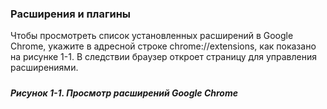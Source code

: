 ### Расширения и плагины

Чтобы просмотреть список установленных расширений в Google Chrome, укажите в адресной строке chrome://extensions, как показано на рисунке 1-1. В следствии браузер откроет страницу для управления расширениями.

##### 

##### Рисунок 1-1. _Просмотр расширений Google Chrome_



